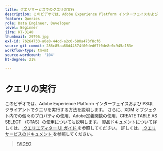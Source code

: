 ```yaml
---
title: クエリサービスでのクエリの実行
description: このビデオでは、Adobe Experience Platform インターフェイスおよび PSQL クライアントでクエリを実行する方法を説明します。 また、XDM オブジェクト内での個々のプロパティの使用方法、アドビ定義関数の使用方法、CREATE TABLE AS SELECT（CTAS）の使用方法も説明します。
feature: Queries
role: Data Engineer, Developer
level: Beginner
jira: KT-3140
thumbnail: 29796.jpg
exl-id: 7b264733-a0e0-44cd-a2c0-680a473f8cf6
source-git-commit: 286c85aa88d44574f00ded67f0de8e0c945a153e
workflow-type: tm+mt
source-wordcount: '104'
ht-degree: 21%

---
```


# クエリの実行

このビデオでは、Adobe Experience Platform インターフェイスおよび PSQL クライアントでクエリを実行する方法を説明します。 さらに、XDM オブジェクト内での個々のプロパティの使用、Adobe定義関数の使用、CREATE TABLE AS SELECT （CTAS）の使用についても説明します。 製品ドキュメントについて詳しくは、[ クエリエディター UI ガイド ](https://experienceleague.adobe.com/docs/experience-platform/query/ui/user-guide.html?lang=ja) を参照してください。
詳しくは、[ クエリサービスのドキュメント ](https://experienceleague.adobe.com/docs/experience-platform/query/home.html?lang=ja) を参照してください。

>[!VIDEO](https://video.tv.adobe.com/v/29796?learn=on&enablevpops)

